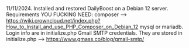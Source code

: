 11/11/2024. Installed and restored DailyBoost on a Debian 12 server.
Requirements YOU FUCKING NEED:
composer --> https://wiki.crowncloud.net/index.php?How_to_Install_and_use_PHP_Composer_on_Debian_12
mysql or mariadb. Login info are in initialize.php
Gmail SMTP credentials. They are stored in initialize.php --> https://www.gmass.co/blog/gmail-smtp/
